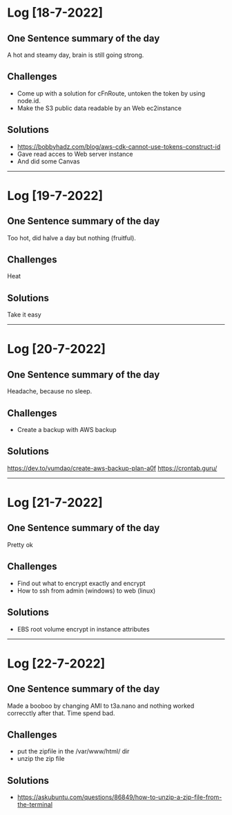 # Log [18-7-2022]

## One Sentence summary of the day
A hot and steamy day, brain is still going strong.

## Challenges
- Come up with a solution for cFnRoute, untoken the token by using node.id.
- Make the S3 public data readable by an Web ec2instance

## Solutions
- https://bobbyhadz.com/blog/aws-cdk-cannot-use-tokens-construct-id
- Gave read acces to Web server instance
- And did some Canvas 

____

# Log [19-7-2022]

## One Sentence summary of the day
Too hot, did halve a day but nothing (fruitful).

## Challenges
Heat

## Solutions
Take it easy

____

# Log [20-7-2022]

## One Sentence summary of the day
Headache, because no sleep.

## Challenges
- Create a backup with AWS backup

## Solutions
https://dev.to/vumdao/create-aws-backup-plan-a0f
https://crontab.guru/
____

# Log [21-7-2022]

## One Sentence summary of the day
Pretty ok

## Challenges
- Find out what to encrypt exactly and encrypt 
- How to ssh from admin (windows) to web (linux)

## Solutions
- EBS root volume encrypt in instance attributes

____

# Log [22-7-2022]

## One Sentence summary of the day
Made a booboo by changing AMI to t3a.nano and nothing worked correcctly after that. Time spend bad. 

## Challenges
- put the zipfile in the /var/www/html/ dir
- unzip the zip file

## Solutions
- https://askubuntu.com/questions/86849/how-to-unzip-a-zip-file-from-the-terminal